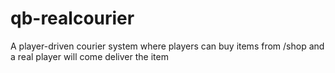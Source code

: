 # qb-realcourier
A player-driven courier system where players can buy items from /shop and a real player will come deliver the item
